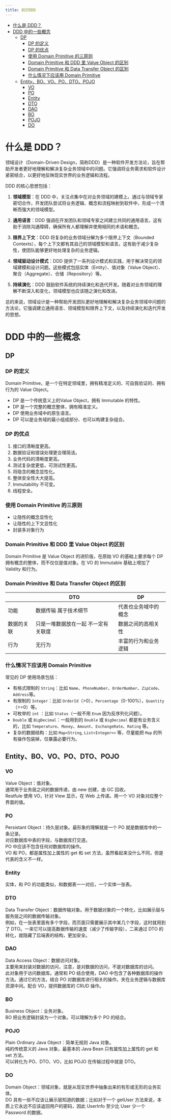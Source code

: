 ```yaml
---
title: 初识DDD
---
```


- [什么是 DDD？](#什么是-ddd)
- [DDD 中的一些概念](#ddd-中的一些概念)
  - [DP](#dp)
    - [DP 的定义](#dp-的定义)
    - [DP 的优点](#dp-的优点)
    - [使用 Domain Primitive 的三原则](#使用-domain-primitive-的三原则)
    - [Domain Primitive 和 DDD 里 Value Object 的区别](#domain-primitive-和-ddd-里-value-object-的区别)
    - [Domain Primitive 和 Data Transfer Object 的区别](#domain-primitive-和-data-transfer-object-的区别)
    - [什么情况下应该用 Domain Primitive](#什么情况下应该用-domain-primitive)
  - [Entity、BO、VO、PO、DTO、POJO](#entitybovopodtopojo)
    - [VO](#vo)
    - [PO](#po)
    - [Entity](#entity)
    - [DTO](#dto)
    - [DAO](#dao)
    - [BO](#bo)
    - [POJO](#pojo)
    - [DO](#do)


# 什么是 DDD？

领域设计（Domain-Driven Design，简称DDD）是一种软件开发方法论，旨在帮助开发者更好地理解和解决复杂业务领域中的问题。它强调将业务需求和软件设计紧密结合，以更好地反映现实世界的业务逻辑和流程。

DDD 的核心思想包括：

1. **领域模型**：在 DDD 中，关注点集中在对业务领域的建模上。通过与领域专家密切合作，开发团队尝试将业务逻辑、概念和流程映射到软件中，形成一个清晰而强大的领域模型。

2. **通用语言**：DDD 强调在开发团队和领域专家之间建立共同的通用语言。这有助于消除沟通障碍，确保所有人都理解并使用相同的术语和概念。

3. **限界上下文**：DDD 将复杂的业务领域分解为多个限界上下文（Bounded Contexts），每个上下文都有其自己的领域模型和语言。这有助于减少复杂性，使团队能够更好地处理复杂的业务逻辑。

4. **领域驱动设计模式**：DDD 提供了一系列设计模式和实践，用于解决常见的领域建模和设计问题。这些模式包括实体（Entity）、值对象（Value Object）、聚合（Aggregate）、仓储（Repository）等。

5. **持续演化**：DDD 鼓励软件系统的持续演化和迭代开发。随着对业务领域的理解不断深入和变化，领域模型也应该随之演化和改进。

总的来说，领域设计是一种帮助开发团队更好地理解和解决复杂业务领域中问题的方法论，它强调建立通用语言、领域模型和限界上下文，以及持续演化和迭代开发的思想。



# DDD 中的一些概念

## DP

### DP 的定义
Domain Primitive，是一个在特定领域里，拥有精准定义的、可自我验证的、拥有行为的 Value Object。

- DP 是一个传统意义上的Value Object，拥有 Immutable 的特性。
- DP 是一个完整的概念整体，拥有精准定义。
- DP 使用业务域中的原生语言。
- DP 可以是业务域的最小组成部分、也可以构建复杂组合。

### DP 的优点
1. 接口的清晰度更高。  
2. 数据验证和错误处理更合理简洁。  
3. 业务代码的清晰度更高。  
4. 测试复杂度更低，可测试性更高。
5. 将隐含的概念显性化。
6. 整体安全性大大提高。 
7. Immutability 不可变。
8. 线程安全。

### 使用 Domain Primitive 的三原则  
- 让隐性的概念显性化
- 让隐性的上下文显性化
- 封装多对象行为

### Domain Primitive 和 DDD 里 Value Object 的区别
Domain Primitive 是 Value Object 的进阶版，在原始 VO 的基础上要求每个 DP 拥有概念的整体，而不仅仅是值对象。在 VO 的 Immutable 基础上增加了 Validity 和行为。  

### Domain Primitive 和 Data Transfer Object 的区别
|  |  DTO  |  DP  |  
|--- | --- | --- |
| 功能 | 数据传输 属于技术细节 | 代表也业务域中的概念 |
| 数据的关联 | 只是一堆数据放在一起 不一定有关联度 | 数据之间的高相关性 |
| 行为 | 无行为 | 丰富的行为和业务逻辑 | 

### 什么情况下应该用 Domain Primitive
常见的 DP 使用场景包括：  
- 有格式限制的 `String`：比如 `Name`、`PhoneNumber`、`OrderNumber`、`ZipCode`、`Address`等。
- 有限制的 `Integer`：比如 `OrderId`（>0），`Percentage`（0-100%），`Quantity`（>=0）等。
- 可枚举的 `int` ：比如 `Status`（一般不用 `Enum` 因为反序列化问题）。
- `Double` 或 `BigDecimal`：一般用到的 `Double` 或 `BigDecimal` 都是有业务含义的，比如 `Temperature`、`Money`、`Amount`、`ExchangeRate`、`Rating` 等。
- 复杂的数据结构：比如 `Map<String`, `List<Integer>>` 等，尽量能把 `Map` 的所有操作包装掉，仅暴露必要行为。



## Entity、BO、VO、PO、DTO、POJO

### VO
Value Object：值对象。  
通常用于业务层之间的数据传递，由 new 创建，由 GC 回收。   
Restfule 使用 VO，针对 View 显示，在 Web 上传递。用一个 VO 对象对应整个界面的值。  

### PO
Persistant Object：持久层对象。最形象的理解就是一个 PO 就是数据库中的一条记录。   
对应数据库中表的字段，与数据库打交道。  
PO 中应该不包含任何对数据库的操作。  
VO 和 PO，都是属性加上属性的 get 和 set 方法，虽然看起来没什么不同，但是代表的含义不一样。   

### Entity
实体，和 PO 的功能类似，和数据表一一对应，一个实体一张表。   

### DTO
Data Transfer Object：数据传输对象。用于数据对象的一个转化，比如展示层与服务层之间的数据传输对象。    
例如，在一张表里面有多个字段，而页面只需要展示其中某几个字段，这时就用到了 DTO。一来它可以提高数据传输的速度（减少了传输字段），二来通过 DTO 的转化，就隐藏了后端表的结构，更加安全。   

### DAO
Data Access Object：数据访问对象。  
主要用来封装对数据的访问，注意，是对数据的访问，不是对数据库的访问。   
此对象用于访问数据库。通常和 PO 结合使用，DAO 中包含了各种数据库的操作方法。通过它的方法，结合 PO  对数据库进行相关的操作。夹在业务逻辑与数据库资源中间。配合 VO，提供数据库的 CRUD 操作。  

### BO 
Business Object：业务对象。   
BO 把业务逻辑封装为一个对象。可以理解为多个 PO 的结合。  

### POJO 
Plain Ordinary Java Object：简单无规则 Java 对象。  
纯的传统意义的 Java 对象，最基本的 Java Bean 只有属性加上属性的 get 和 set 方法。   
可以转化为 PO、DTO、VO，比如 POJO 在传输过程中就是 DTO。   

### DO 
Domain Object：领域对象，就是从现实世界中抽象出来的有形或无形的业务实体。  
DO 具有一些不应该让展示层知道的数据；比如对于一个 getUser 方法来说，本质上它永远不应该返回用户的密码，因此 UserInfo 至少比 User 少一个 Password 的数据。  